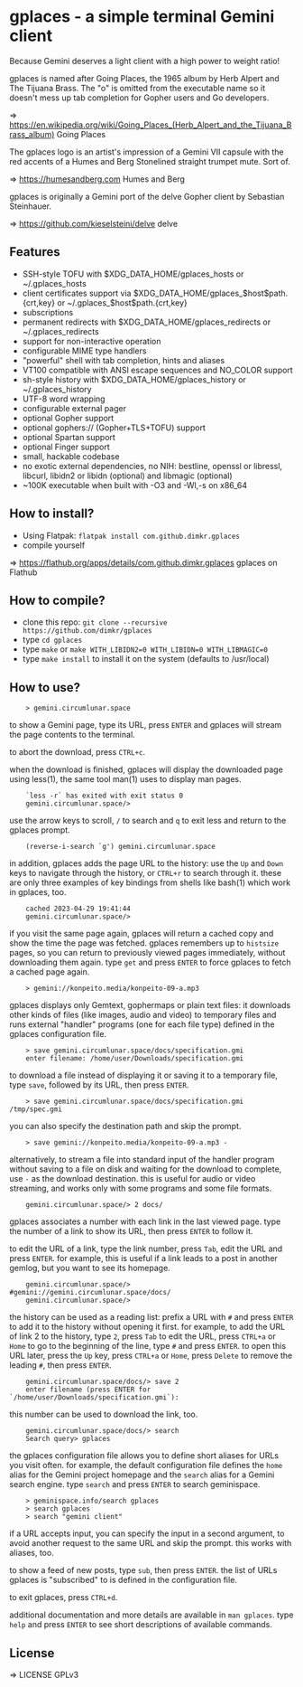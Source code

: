 # gplaces - a simple terminal Gemini client

Because Gemini deserves a light client with a high power to weight ratio!

gplaces is named after Going Places, the 1965 album by Herb Alpert and The Tijuana Brass. The "o" is omitted from the executable name so it doesn't mess up tab completion for Gopher users and Go developers.

=> https://en.wikipedia.org/wiki/Going_Places_(Herb_Alpert_and_the_Tijuana_Brass_album) Going Places

The gplaces logo is an artist's impression of a Gemini VII capsule with the red accents of a Humes and Berg Stonelined straight trumpet mute. Sort of.

=> https://humesandberg.com Humes and Berg

gplaces is originally a Gemini port of the delve Gopher client by Sebastian Steinhauer.

=> https://github.com/kieselsteini/delve delve

## Features

* SSH-style TOFU with $XDG_DATA_HOME/gplaces_hosts or ~/.gplaces_hosts
* client certificates support via $XDG_DATA_HOME/gplaces_$host$path.{crt,key} or ~/.gplaces_$host$path.{crt,key}
* subscriptions
* permanent redirects with $XDG_DATA_HOME/gplaces_redirects or ~/.gplaces_redirects
* support for non-interactive operation
* configurable MIME type handlers
* "powerful" shell with tab completion, hints and aliases
* VT100 compatible with ANSI escape sequences and NO_COLOR support
* sh-style history with $XDG_DATA_HOME/gplaces_history or ~/.gplaces_history
* UTF-8 word wrapping
* configurable external pager
* optional Gopher support
* optional gophers:// (Gopher+TLS+TOFU) support
* optional Spartan support
* optional Finger support
* small, hackable codebase
* no exotic external dependencies, no NIH: bestline, openssl or libressl, libcurl, libidn2 or libidn (optional) and libmagic (optional)
* ~100K executable when built with -O3 and -Wl,-s on x86_64

## How to install?

* Using Flatpak: `flatpak install com.github.dimkr.gplaces`
* compile yourself

=> https://flathub.org/apps/details/com.github.dimkr.gplaces gplaces on Flathub

## How to compile?

* clone this repo: `git clone --recursive https://github.com/dimkr/gplaces`
* type `cd gplaces`
* type `make` or `make WITH_LIBIDN2=0 WITH_LIBIDN=0 WITH_LIBMAGIC=0`
* type `make install` to install it on the system (defaults to /usr/local)

## How to use?

```
    > gemini.circumlunar.space
```

to show a Gemini page, type its URL, press `ENTER` and gplaces will stream the page contents to the terminal.

to abort the download, press `CTRL+c`.

when the download is finished, gplaces will display the downloaded page using less(1), the same tool man(1) uses to display man pages.

```
    `less -r` has exited with exit status 0
    gemini.circumlunar.space/> 
```

use the arrow keys to scroll, `/` to search and `q` to exit less and return to the gplaces prompt.

```
    (reverse-i-search `g') gemini.circumlunar.space
```

in addition, gplaces adds the page URL to the history: use the `Up` and `Down` keys to navigate through the history, or `CTRL+r` to search through it. these are only three examples of key bindings from shells like bash(1) which work in gplaces, too.

```
    cached 2023-04-29 19:41:44
    gemini.circumlunar.space/> 
```

if you visit the same page again, gplaces will return a cached copy and show the time the page was fetched. gplaces remembers up to `histsize` pages, so you can return to previously viewed pages immediately, without downloading them again. type `get` and press `ENTER` to force gplaces to fetch a cached page again.

```
    > gemini://konpeito.media/konpeito-09-a.mp3
```

gplaces displays only Gemtext, gophermaps or plain text files: it downloads other kinds of files (like images, audio and video) to temporary files and runs external "handler" programs (one for each file type) defined in the gplaces configuration file.

```
    > save gemini.circumlunar.space/docs/specification.gmi
    enter filename: /home/user/Downloads/specification.gmi
```

to download a file instead of displaying it or saving it to a temporary file, type `save`, followed by its URL, then press `ENTER`.

```
    > save gemini.circumlunar.space/docs/specification.gmi /tmp/spec.gmi
```

you can also specify the destination path and skip the prompt.

```
    > save gemini://konpeito.media/konpeito-09-a.mp3 -
```
 
alternatively, to stream a file into standard input of the handler program without saving to a file on disk and waiting for the download to complete, use `-` as the download destination. this is useful for audio or video streaming, and works only with some programs and some file formats.
 
```
    gemini.circumlunar.space/> 2 docs/
```

gplaces associates a number with each link in the last viewed page. type the number of a link to show its URL, then press `ENTER` to follow it.

to edit the URL of a link, type the link number, press `Tab`, edit the URL and press `ENTER`. for example, this is useful if a link leads to a post in another gemlog, but you want to see its homepage.

```
    gemini.circumlunar.space/> #gemini://gemini.circumlunar.space/docs/
    gemini.circumlunar.space/> 
```

the history can be used as a reading list: prefix a URL with `#` and press `ENTER` to add it to the history without opening it first. for example, to add the URL of link 2 to the history, type `2`, press `Tab` to edit the URL, press `CTRL+a` or `Home` to go to the beginning of the line, type `#` and press `ENTER`. to open this URL later, press the `Up` key, press `CTRL+a` or `Home`, press `Delete` to remove the leading `#`, then press `ENTER`.

```
    gemini.circumlunar.space/docs/> save 2
    enter filename (press ENTER for `/home/user/Downloads/specification.gmi`):
```

this number can be used to download the link, too.

```
    gemini.circumlunar.space/docs/> search
    Search query> gplaces
```

the gplaces configuration file allows you to define short aliases for URLs you visit often. for example, the default configuration file defines the `home` alias for the Gemini project homepage and the `search` alias for a Gemini search engine. type `search` and press `ENTER` to search geminispace.

```
    > geminispace.info/search gplaces
    > search gplaces
    > search "gemini client"
```

if a URL accepts input, you can specify the input in a second argument, to avoid another request to the same URL and skip the prompt. this works with aliases, too.

to show a feed of new posts, type `sub`, then press `ENTER`. the list of URLs gplaces is "subscribed" to is defined in the configuration file.

to exit gplaces, press `CTRL+d`.

additional documentation and more details are available in `man gplaces`. type `help` and press `ENTER` to see short descriptions of available commands.

## License

=> LICENSE GPLv3
